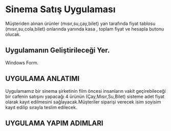 # Sinema Satış Uygulaması
Müşteriden alınan ürünler (mısır,su,çay,bilet) yan tarafında fiyat tablosu (mısır,su,cola,bilet)
onlarında yanında kasa , toplam fiyat ve hesapla butonu olucak.
## Uygulamanın Geliştirileceği Yer.
Windows Form.
## UYGULAMA ANLATIMI 
Uygulamamız bir sinema şirketinin film öncesi insanların vakit geçirebileceği bir cafenin satışını yapacağı 4 ürünün (Çay,Mısır,Su,Bilet) sisteme adet fiyat olarak kayıt edilmesini sağlayacak.Müşteriler siparişi verecek isim soyisim kayıt edilip sırayla teslim edilecek.

## UYGULAMA YAPIM ADIMLARI
